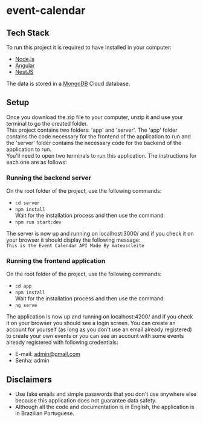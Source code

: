 # event-calendar

## Tech Stack

To run this project it is required to have installed in your computer:

- [Node.js](https://nodejs.org)
- [Angular](https://angular.io/)
- [NestJS](https://nestjs.com/)

The data is stored in a [MongoDB](https://www.mongodb.com/) Cloud database.

## Setup

Once you download the.zip file to your computer, unzip it and use your terminal to go the created folder.<br>
This project contains two folders: 'app' and 'server'. The 'app' folder contains the code necessary for the frontend of the application to run and the 'server' folder contains the necessary code for the backend of the application to run.<br>
You'll need to open two terminals to run this application. The instructions for each one are as follows:

### Running the backend server

On the root folder of the project, use the following commands:
- `cd server`
- `npm install`
<br>Wait for the installation process and then use the command:
- `npm run start:dev`

The server is now up and running on localhost:3000/ and if you check it on your browser it should display the following message:<br>
`This is the Event Calendar API Made By mateuscleite`

### Running the frontend application

On the root folder of the project, use the following commands:
- `cd app`
- `npm install`
<br>Wait for the installation process and then use the command:
- `ng serve`

The application is now up and running on localhost:4200/ and if you check it on your browser you should see a login screen.
You can create an account for yourself (as long as you don't use an email already registered) to create your own events or you can see an account with some events already registered with following credentials:
- E-mail: admin@gmail.com
- Senha: admin

## Disclaimers

- Use fake emails and simple passwords that you don't use anywhere else because this application does not guarantee data safety.
- Although all the code and documentation is in English, the application is in Brazilian Portuguese.
